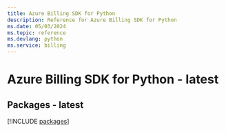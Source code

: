 ```yaml
---
title: Azure Billing SDK for Python
description: Reference for Azure Billing SDK for Python
ms.date: 05/03/2024
ms.topic: reference
ms.devlang: python
ms.service: billing
---
```

# Azure Billing SDK for Python - latest
## Packages - latest
[!INCLUDE [packages](billing-index.md)]